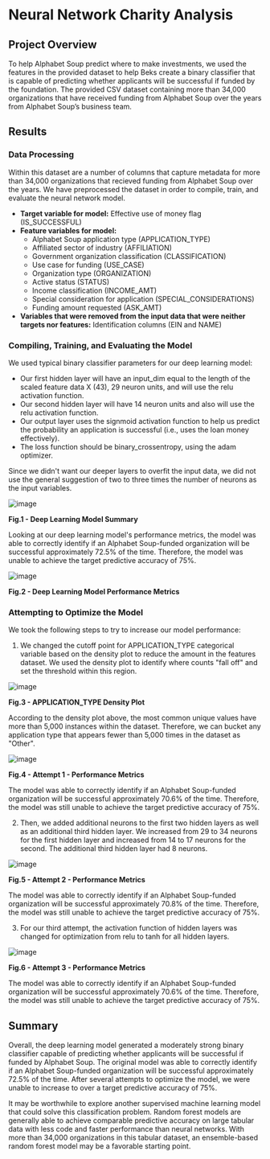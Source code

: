 # Neural Network Charity Analysis

## Project Overview 

To help Alphabet Soup predict where to make investments, we used the features in the provided dataset to help Beks create a binary classifier that is capable of predicting whether applicants will be successful if funded by the foundation. The provided CSV dataset containing more than 34,000 organizations that have received funding from Alphabet Soup over the years from Alphabet Soup’s business team. 

## Results

### Data Processing

Within this dataset are a number of columns that capture metadata for more than 34,000 organizations that recieved funding from Alphabet Soup over the years. We have preprocessed the dataset in order to compile, train, and evaluate the neural network model.

- **Target variable for model:** Effective use of money flag (IS_SUCCESSFUL)
- **Feature variables for model:** 
    - Alphabet Soup application type (APPLICATION_TYPE)
    - Affiliated sector of industry (AFFILIATION)
    - Government organization classification (CLASSIFICATION)
    - Use case for funding (USE_CASE)
    - Organization type (ORGANIZATION)
    - Active status (STATUS) 
    - Income classification (INCOME_AMT)
    - Special consideration for application (SPECIAL_CONSIDERATIONS)
    - Funding amount requested (ASK_AMT)
- **Variables that were removed from the input data that were neither targets nor features:** Identification columns (EIN and NAME)

### Compiling, Training, and Evaluating the Model

We used typical binary classifier parameters for our deep learning model:

- Our first hidden layer will have an input_dim equal to the length of the scaled feature data X (43), 29 neuron units, and will use the relu activation function.
- Our second hidden layer will have 14 neuron units and also will use the relu activation function.
- Our output layer uses the signmoid activation function to help us predict the probability an application is successful (i.e., uses the loan money effectively).
- The loss function should be binary_crossentropy, using the adam optimizer.

Since we didn't want our deeper layers to overfit the input data, we did not use the general suggestion of two to three times the number of neurons as the input variables.

![image](https://user-images.githubusercontent.com/99936542/178182165-e003a563-ffb3-4dbd-ba74-9645b360baa8.png)

<b>Fig.1 - Deep Learning Model Summary </b> 

Looking at our deep learning model's performance metrics, the model was able to correctly identify if an Alphabet Soup-funded organization will be successful approximately 72.5% of the time. Therefore, the model was unable to achieve the target predictive accuracy of 75%. 

![image](https://user-images.githubusercontent.com/99936542/178182295-d2e57684-9e45-480e-bea5-9ee7266c4fd8.png)

<b>Fig.2 - Deep Learning Model Performance Metrics </b>

### Attempting to Optimize the Model

We took the following steps to try to increase our model performance:

1. We changed the cutoff point for APPLICATION_TYPE categorical variable based on the density plot to reduce the amount in the features dataset. We used the density plot to identify where counts "fall off" and set the threshold within this region. 

![image](https://user-images.githubusercontent.com/99936542/178187112-b50dbf3f-410c-420e-9d89-53d48cd59183.png)

<b>Fig.3 - APPLICATION_TYPE Density Plot </b>

According to the density plot above, the most common unique values have more than 5,000 instances within the dataset. Therefore, we can bucket any application type that appears fewer than 5,000 times in the dataset as "Other".

![image](https://user-images.githubusercontent.com/99936542/178187717-201f334e-7c42-45d9-9767-7475ec4e5d51.png)

<b>Fig.4 - Attempt 1 - Performance Metrics </b>

The model was able to correctly identify if an Alphabet Soup-funded organization will be successful approximately 70.6% of the time. Therefore, the model was still unable to achieve the target predictive accuracy of 75%.

2. Then, we added additional neurons to the first two hidden layers as well as an additional third hidden layer. We increased from 29 to 34 neurons for the first hidden layer and increased from 14 to 17 neurons for the second. The additional third hidden layer had 8 neurons.

![image](https://user-images.githubusercontent.com/99936542/178187777-80f97b67-88e6-4a1c-b9e5-dd7115036068.png)

<b>Fig.5 - Attempt 2 - Performance Metrics </b>

The model was able to correctly identify if an Alphabet Soup-funded organization will be successful approximately 70.8% of the time. Therefore, the model was still unable to achieve the target predictive accuracy of 75%.

3. For our third attempt, the activation function of hidden layers was changed for optimization from relu to tanh for all hidden layers.

![image](https://user-images.githubusercontent.com/99936542/178187812-63ddc2f2-c86f-44e4-a01a-94e97537b8d8.png)

<b>Fig.6 - Attempt 3 - Performance Metrics </b>

The model was able to correctly identify if an Alphabet Soup-funded organization will be successful approximately 70.6% of the time. Therefore, the model was still unable to achieve the target predictive accuracy of 75%.

## Summary

Overall, the deep learning model generated a moderately strong binary classifier capable of predicting whether applicants will be successful if funded by Alphabet Soup. The original model was able to correctly identify if an Alphabet Soup-funded organization will be successful approximately 72.5% of the time. After several attempts to optimize the model, we were unable to increase to over a target predictive accuracy of 75%. 

It may be worthwhile to explore another supervised machine learning model that could solve this classification problem. Random forest models are generally able to achieve comparable predictive accuracy on large tabular data with less code and faster performance than neural networks. With more than 34,000 organizations in this tabular dataset, an ensemble-based random forest model may be a favorable starting point.